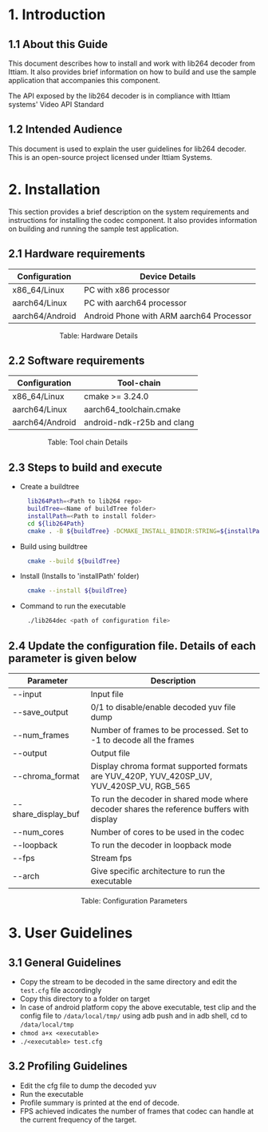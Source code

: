 # 1. Introduction

## 1.1 About this Guide

This document describes how to install and work with lib264 decoder from Ittiam. It also provides brief information on how to build and use the sample application that accompanies this component.

The API exposed by the lib264 decoder is in compliance with Ittiam systems' Video API Standard

## 1.2 Intended Audience

This document is used to explain the user guidelines for lib264 decoder. This is an open-source project licensed under Ittiam Systems.

# 2. Installation

This section provides a brief description on the system requirements and instructions for installing the codec component. It also provides information on building and running the sample test application.

## 2.1 Hardware requirements

| **Configuration** | **Device Details** |
| --- | --- |
| x86\_64/Linux | PC with x86 processor |
| aarch64/Linux | PC with aarch64 processor |
| aarch64/Android | Android Phone with ARM aarch64 Processor |

&nbsp; &nbsp; &nbsp; &nbsp; &nbsp; &nbsp; &nbsp; &nbsp; &nbsp; &nbsp; &nbsp; &nbsp; &nbsp;
Table: Hardware Details

## 2.2 Software requirements

| **Configuration** | **Tool-chain** |
| --- | --- |
| x86\_64/Linux | cmake \>= 3.24.0 |
| aarch64/Linux | aarch64\_toolchain.cmake |
| aarch64/Android | android-ndk-r25b and clang |

&nbsp; &nbsp; &nbsp; &nbsp; &nbsp; &nbsp; &nbsp; &nbsp; &nbsp; &nbsp;
Table: Tool chain Details

## 2.3 Steps to build and execute

- Create a buildtree

  ```bash
    lib264Path=<Path to lib264 repo>
    buildTree=<Name of buildTree folder>
    installPath=<Path to install folder>
    cd ${lib264Path}
    cmake . -B ${buildTree} -DCMAKE_INSTALL_BINDIR:STRING=${installPath}
  ```

- Build using buildtree

  ```bash
    cmake --build ${buildTree}
  ```

- Install (Installs to 'installPath' folder)

  ```bash
    cmake --install ${buildTree}
  ```

- Command to run the executable

  ```bash
    ./lib264dec <path of configuration file>
  ```

## 2.4 Update the configuration file. Details of each parameter is given below

| **Parameter** | **Description** |
| --- | --- |
| --input | Input file |
| --save\_output | 0/1 to disable/enable decoded yuv file dump|
| --num\_frames | Number of frames to be processed. Set to -1 to decode all the frames |
| --output | Output file |
| --chroma\_format | Display chroma format supported formats are YUV\_420P, YUV\_420SP\_UV, YUV\_420SP\_VU, RGB\_565 |
| --share\_display\_buf | To run the decoder in shared mode where decoder shares the reference buffers with display|
| --num\_cores | Number of cores to be used in the codec |
| --loopback | To run the decoder in loopback mode |
| --fps | Stream fps |
| --arch | Give specific architecture to run the executable |

<p align="center">Table: Configuration Parameters</p>

# 3. User Guidelines

## 3.1 General Guidelines

- Copy the stream to be decoded in the same directory and edit the ```test.cfg``` file accordingly
- Copy this directory to a folder on target
- In case of android platform copy the above executable, test clip and the config file to ```/data/local/tmp/``` using adb push and in adb shell, cd to ```/data/local/tmp```
- ```chmod a+x <executable>```
- ```./<executable> test.cfg```

## 3.2 Profiling Guidelines

- Edit the cfg file to dump the decoded yuv
- Run the executable
- Profile summary is printed at the end of decode.
- FPS achieved indicates the number of frames that codec can handle at the current frequency of the target.
